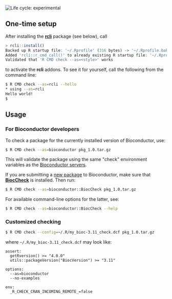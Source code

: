 ![Life cycle: experimental](https://img.shields.io/badge/lifecycle-experimental-orange.svg)

## One-time setup

After installing the **[rcli]** package (see below), call

```r
> rcli::install()
Backed up R startup file: '~/.Rprofile' (316 bytes) -> '~/.Rprofile.bak.20200425-210609' (316 bytes)
Added 'rcli::r_cmd_call()' to already existing R startup file: '~/.Rprofile'
Validated that 'R CMD check --as=<style>' works
```

to activate the **rcli** addons.  To see it for yourself, call the following from the command line:

```sh
$ R CMD check --as=rcli --hello
* using --as=rcli
Hello world!
$ 
```


## Usage

### For Bioconductor developers

To check a package for the currently installed version of Bioconductor, use:

```sh
$ R CMD check --as=bioconductor pkg_1.0.tar.gz
```

This will validate the package using the same "check" environment variables as the [Bioconductor servers](https://github.com/Bioconductor/BBS).

If you are submitting a [new package](https://bioconductor.org/developers/package-guidelines/) to Bioconductor, make sure that **[BiocCheck]** is installed.  Then run:

```sh
$ R CMD check --as=bioconductor::BiocCheck pkg_1.0.tar.gz
```

For available command-line options for the latter, see:

```sh
$ R CMD check --as=bioconductor::BiocCheck --help
```


### Customized checking

```sh
$ R CMD check --config=~/.R/my_bioc-3.11_check.dcf pkg_1.0.tar.gz
```

where `~/.R/my_bioc-3.11_check.dcf` may look like:

```
assert:
  getRversion() >= "4.0.0"
  utils::packageVersion("BiocVersion") >= "3.11"
  
options:
  --as=bioconductor
  --no-examples

env:
  _R_CHECK_CRAN_INCOMING_REMOTE_=false
```



[BiocCheck]: https://bioconductor.org/packages/BiocCheck/
[rcli]: https://github.com/HenrikBengtsson/rcli
